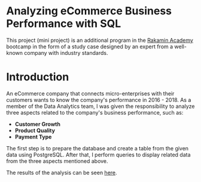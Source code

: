 # Analyzing eCommerce Business Performance with SQL

This project (mini project) is an additional program in the [Rakamin Academy](https://www.rakamin.com/) bootcamp in the form of a study case designed by an expert from a well-known company with industry standards.

# Introduction

An eCommerce company that connects micro-enterprises with their customers wants to know the company's performance in 2016 - 2018. As a member of the Data Analytics team, I was given the responsibility to analyze three aspects related to the company's business performance, such as:

* **Customer Growth**
* **Product Quality**
* **Payment Type**

The first step is to prepare the database and create a table from the given data using PostgreSQL. After that, I perform queries to display related data from the three aspects mentioned above.

The results of the analysis can be seen [here](https://github.com/abdsyafiq/Analyzing-eCommerce-Business-Performance-with-SQL/blob/master/Analyzing%20eCommerce%20Business%20Performance%20with%20SQL.pdf).
